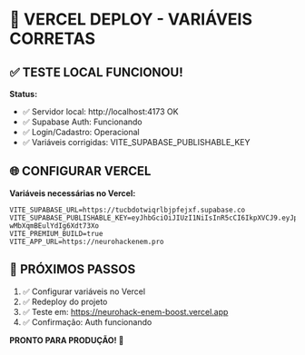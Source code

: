 # 🚀 VERCEL DEPLOY - VARIÁVEIS CORRETAS

## ✅ TESTE LOCAL FUNCIONOU!

**Status:**
- ✅ Servidor local: http://localhost:4173 OK
- ✅ Supabase Auth: Funcionando
- ✅ Login/Cadastro: Operacional
- ✅ Variáveis corrigidas: VITE_SUPABASE_PUBLISHABLE_KEY

## 🌐 CONFIGURAR VERCEL

**Variáveis necessárias no Vercel:**
```
VITE_SUPABASE_URL=https://tucbdotwiqrlbjpfejxf.supabase.co
VITE_SUPABASE_PUBLISHABLE_KEY=eyJhbGciOiJIUzI1NiIsInR5cCI6IkpXVCJ9.eyJpc3MiOiJzdXBhYmFzZSIsInJlZiI6InR1Y2Jkb3R3aXFybGJqcGZlanhmIiwicm9sZSI6ImFub24iLCJpYXQiOjE3NTk0MDEyNDAsImV4cCI6MjA3NDk3NzI0MH0.tIZcCOZ0WthnPpenzgjE-wMbXqmBEulYdIg6Xdt73Xo
VITE_PREMIUM_BUILD=true
VITE_APP_URL=https://neurohackenem.pro
```

## 🎯 PRÓXIMOS PASSOS

1. ✅ Configurar variáveis no Vercel
2. ✅ Redeploy do projeto
3. ✅ Teste em: https://neurohack-enem-boost.vercel.app
4. ✅ Confirmação: Auth funcionando

**PRONTO PARA PRODUÇÃO! 🎉**
